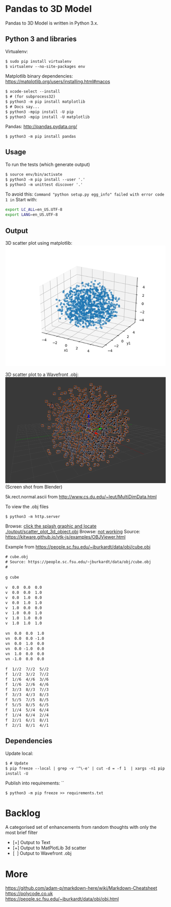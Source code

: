 Pandas to 3D Model
==================

Pandas to 3D Model is written in Python 3.x.

Python 3 and libraries
----------------------

Virtualenv:
```shell
$ sudo pip install virtualenv
$ virtualenv --no-site-packages env
```

Matplotlib binary dependencies:
https://matplotlib.org/users/installing.html#macos
```shell
$ xcode-select --install
$ # (for subprocess32)
$ python3 -m pip install matplotlib
$ # Docs say...
$ python3 -mpip install -U pip
$ python3 -mpip install -U matplotlib
```

Pandas:
http://pandas.pydata.org/
```shell
$ python3 -m pip install pandas
```

Usage
-----



To run the tests (which generate output)
```shell
$ source env/bin/activate
$ python3 -m pip install --user '.'
$ python3 -m unittest discover '.'
```

To avoid this:
`Command "python setup.py egg_info" failed with error code 1 in`
Start with:
```bash
export LC_ALL=en_US.UTF-8
export LANG=en_US.UTF-8
```

Output
------

3D scatter plot using matplotlib:
![scatter_plot_3d.png](examples/scatter_plot_3d.png)

3D scatter plot to a Wavefront .obj:
![scatter_plot_3d_object.png](examples/scatter_plot_3d_object.png)
(Screen shot from Blender)

5k.rect.normal.ascii from http://www.cs.du.edu/~leut/MultiDimData.html

To view the .obj files
```shell
$ python3 -m http.server
```
Browse: [click the splash graphic and locate ./output/scatter_plot_3d_object.obj](http://0.0.0.0:8000/examples/OBJViewer.html)
Browse: [not working](http://0.0.0.0:8000/examples/OBJViewer.html?fileURL=http://0.0.0.0:8000/output/scatter_plot_3d_object.obj)
Source: https://kitware.github.io/vtk-js/examples/OBJViewer.html

Example from https://people.sc.fsu.edu/~jburkardt/data/obj/cube.obj
```shell
# cube.obj
# Source: https://people.sc.fsu.edu/~jburkardt/data/obj/cube.obj
#
 
g cube
 
v  0.0  0.0  0.0
v  0.0  0.0  1.0
v  0.0  1.0  0.0
v  0.0  1.0  1.0
v  1.0  0.0  0.0
v  1.0  0.0  1.0
v  1.0  1.0  0.0
v  1.0  1.0  1.0

vn  0.0  0.0  1.0
vn  0.0  0.0 -1.0
vn  0.0  1.0  0.0
vn  0.0 -1.0  0.0
vn  1.0  0.0  0.0
vn -1.0  0.0  0.0
 
f  1//2  7//2  5//2
f  1//2  3//2  7//2 
f  1//6  4//6  3//6 
f  1//6  2//6  4//6 
f  3//3  8//3  7//3 
f  3//3  4//3  8//3 
f  5//5  7//5  8//5 
f  5//5  8//5  6//5 
f  1//4  5//4  6//4 
f  1//4  6//4  2//4 
f  2//1  6//1  8//1 
f  2//1  8//1  4//1 
```

Dependencies
------------

Update local:
```shell
$ # Update
$ pip freeze --local | grep -v '^\-e' | cut -d = -f 1  | xargs -n1 pip install -U
```

Publish into requirements: ``
```shell
$ python3 -m pip freeze >> requirements.txt
```

Backlog
=======

A categorised set of enhancements from random thoughts with only the most brief filter

- [+] Output to Text
- [+] Output to MatPlotLib 3d scatter
- [&nbsp;&nbsp;] Output to Wavefront .obj

More
====

https://github.com/adam-p/markdown-here/wiki/Markdown-Cheatsheet
https://polycode.co.uk
https://people.sc.fsu.edu/~jburkardt/data/obj/obj.html